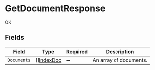 # GetDocumentResponse

OK


## Fields

| Field                                         | Type                                          | Required                                      | Description                                   |
| --------------------------------------------- | --------------------------------------------- | --------------------------------------------- | --------------------------------------------- |
| `Documents`                                   | [][IndexDoc](../../models/shared/indexdoc.md) | :heavy_minus_sign:                            | An array of documents.                        |